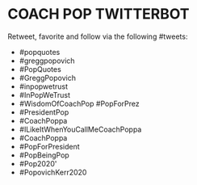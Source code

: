 COACH POP TWITTERBOT
===================

Retweet, favorite and follow via the following #tweets:
- #popquotes 
- #greggpopovich  
- #PopQuotes  
- #GreggPopovich  
- #inpopwetrust  
- #InPopWeTrust  
- #WisdomOfCoachPop  #PopForPrez 
- #PresidentPop 
- #CoachPoppa  
- #ILikeItWhenYouCallMeCoachPoppa 
- #CoachPoppa 
- #PopForPresident 
- #PopBeingPop 
- #Pop2020'
- #PopovichKerr2020